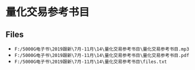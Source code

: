 # 量化交易参考书目

## Files

- `F:/5000G电子书\2019跟新\7月-11月\14\量化交易参考书目\量化交易参考书目.mp3`
- `F:/5000G电子书\2019跟新\7月-11月\14\量化交易参考书目\量化交易参考书目.pdf`
- `F:/5000G电子书\2019跟新\7月-11月\14\量化交易参考书目\files.txt`
